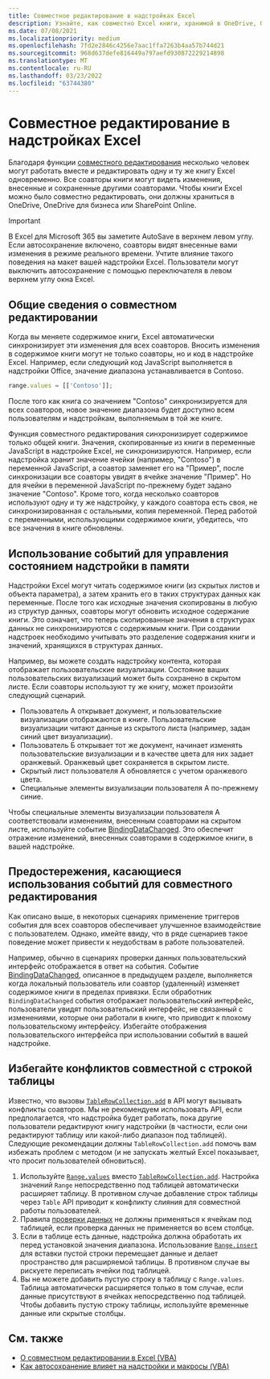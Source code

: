 ```yaml
---
title: Совместное редактирование в надстройках Excel
description: Узнайте, как совместно Excel книги, хранимой в OneDrive, OneDrive для бизнеса или SharePoint Online.
ms.date: 07/08/2021
ms.localizationpriority: medium
ms.openlocfilehash: 7fd2e2846c4256e7aac1ffa7263b4aa57b744d21
ms.sourcegitcommit: 968d637defe816449a797aefd930872229214898
ms.translationtype: MT
ms.contentlocale: ru-RU
ms.lasthandoff: 03/23/2022
ms.locfileid: "63744380"
---
```

# <a name="coauthoring-in-excel-add-ins"></a>Совместное редактирование в надстройках Excel  

Благодаря функции [совместного редактирования](https://support.microsoft.com/office/7152aa8b-b791-414c-a3bb-3024e46fb104) несколько человек могут работать вместе и редактировать одну и ту же книгу Excel одновременно. Все соавторы книги могут видеть изменения, внесенные и сохраненные другими соавторами. Чтобы книги Excel можно было совместно редактировать, они должны храниться в OneDrive, OneDrive для бизнеса или SharePoint Online.

> [!IMPORTANT]
> В Excel для Microsoft 365 вы заметите AutoSave в верхнем левом углу. Если автосохранение включено, соавторы видят внесенные вами изменения в режиме реального времени. Учтите влияние такого поведения на макет вашей надстройки Excel. Пользователи могут выключить автосохранение с помощью переключателя в левом верхнем углу окна Excel.

## <a name="coauthoring-overview"></a>Общие сведения о совместном редактировании

Когда вы меняете содержимое книги, Excel автоматически синхронизирует эти изменения для всех соавторов. Вносить изменения в содержимое книги могут не только соавторы, но и код в надстройке Excel. Например, если следующий код JavaScript выполняется в надстройки Office, значение диапазона устанавливается в Contoso.

```js
range.values = [['Contoso']];
```

После того как книга со значением "Contoso" синхронизируется для всех соавторов, новое значение диапазона будет доступно всем пользователям и надстройкам, выполняемым в той же книге.

Функция совместного редактирования синхронизирует содержимое только общей книги. Значения, скопированные из книги в переменные JavaScript в надстройке Excel, не синхронизируются. Например, если надстройка хранит значение ячейки (например, "Contoso") в переменной JavaScript, а соавтор заменяет его на "Пример", после синхронизации все соавторы увидят в ячейке значение "Пример". Но для ячейки в переменной JavaScript по-прежнему будет задано значение "Contoso". Кроме того, когда несколько соавторов используют одну и ту же надстройку, у каждого соавтора есть своя, не синхронизированная с остальными, копия переменной. Перед работой с переменными, использующими содержимое книги, убедитесь, что все значения в книге обновлены.

## <a name="use-events-to-manage-the-in-memory-state-of-your-add-in"></a>Использование событий для управления состоянием надстройки в памяти

Надстройки Excel могут читать содержимое книги (из скрытых листов и объекта параметра), а затем хранить его в таких структурах данных как переменные. После того как исходные значения скопированы в любую из структур данных, соавторы могут обновить исходное содержание книги. Это означает, что теперь скопированные значения в структурах данных не синхронизируются с содержимым книги. При создании надстроек необходимо учитывать это разделение содержания книги и значений, хранящихся в структурах данных.

Например, вы можете создать надстройку контента, которая отображает пользовательские визуализации. Состояние ваших пользовательских визуализаций может быть сохранено в скрытом листе. Если соавторы используют ту же книгу, может произойти следующий сценарий.

- Пользователь A открывает документ, и пользовательские визуализации отображаются в книге. Пользовательские визуализации читают данные из скрытого листа (например, задан синий цвет визуализации).
- Пользователь Б открывает тот же документ, начинает изменять пользовательские визуализации и в качестве цвета для них задает оранжевый. Оранжевый цвет сохраняется в скрытом листе.
- Скрытый лист пользователя А обновляется с учетом оранжевого цвета.
- Специальные элементы визуализации пользователя А по-прежнему синие.

Чтобы специальные элементы визуализации пользователя А соответствовали изменениям, внесенным соавторами на скрытом листе, используйте событие [BindingDataChanged](/javascript/api/office/office.bindingdatachangedeventargs). Это обеспечит отражение изменений, внесенных соавторами в содержимое книги, в вашей надстройке.

## <a name="caveats-to-using-events-with-coauthoring"></a>Предостережения, касающиеся использования событий для совместного редактирования

Как описано выше, в некоторых сценариях применение  триггеров события для всех соавторов обеспечивает улучшенное взаимодействие с пользователем. Однако, имейте ввиду, что в ряде сценариев такое поведение может привести к неудобствам в работе пользователей.

Например, обычно в сценариях проверки данных пользовательский интерфейс отображается в ответ на события. Событие [BindingDataChanged](/javascript/api/office/office.bindingdatachangedeventargs), описанное в предыдущем разделе, выполняется когда локальный пользователь или соавтор (удаленный) изменяет содержимое книги в пределах привязки. Если обработник `BindingDataChanged` события отображает пользовательский интерфейс, пользователи увидят пользовательский интерфейс, не связанный с изменениями, которые они работали в книге, что приводит к плохому пользовательскому интерфейсу. Избегайте отображения пользовательского интерфейса при использовании событий в вашей надстройке.

## <a name="avoid-table-row-coauthoring-conflicts"></a>Избегайте конфликтов совместной с строкой таблицы

Известно, что вызовы [`TableRowCollection.add`](/javascript/api/excel/excel.tablerowcollection#excel-excel-tablerowcollection-add-member(1)) в API могут вызывать конфликты соавторов. Мы не рекомендуем использовать API, если предполагается, что надстройка будет работать, пока другие пользователи редактируют книгу надстройки (в частности, если они редактируют таблицу или какой-либо диапазон под таблицей). Следующие рекомендации должны `TableRowCollection.add` помочь вам избежать проблем с методом (и не запускать желтый Excel показывает, что просит пользователей обновиться).

1. Используйте [`Range.values`](/javascript/api/excel/excel.range#excel-excel-range-values-member) вместо [`TableRowCollection.add`](/javascript/api/excel/excel.tablerowcollection#excel-excel-tablerowcollection-add-member(1)). Настройка значений `Range` непосредственно под таблицей автоматически расширяет таблицу. В противном случае добавление строк таблицы через `Table` API приводит к конфликту слияния для совместной работы пользователей.
1. Правила [проверки данных](https://support.microsoft.com/office/29fecbcc-d1b9-42c1-9d76-eff3ce5f7249) не должны применяться к ячейкам под таблицей, если проверка данных не применяется во всем столбце.
1. Если в таблице есть данные, надстройка должна обработать их перед установкой значения диапазона. Использование [`Range.insert`](/javascript/api/excel/excel.range#excel-excel-range-insert-member(1)) для вставки пустой строки перемещает данные и делает пространство для расширяемой таблицы. В противном случае вы рискуете переписать ячейки под таблицей.
1. Вы не можете добавить пустую строку в таблицу с `Range.values`. Таблица автоматически расширяется только в том случае, если данные присутствуют в ячейках непосредственно под таблицей. Чтобы добавить пустую строку таблицы, используйте временные данные или скрытые столбцы.

## <a name="see-also"></a>См. также

- [О совместном редактировании в Excel (VBA)](/office/vba/excel/concepts/about-coauthoring-in-excel)
- [Как автосохранение влияет на надстройки и макросы (VBA)](/office/vba/library-reference/concepts/how-autosave-impacts-addins-and-macros)
